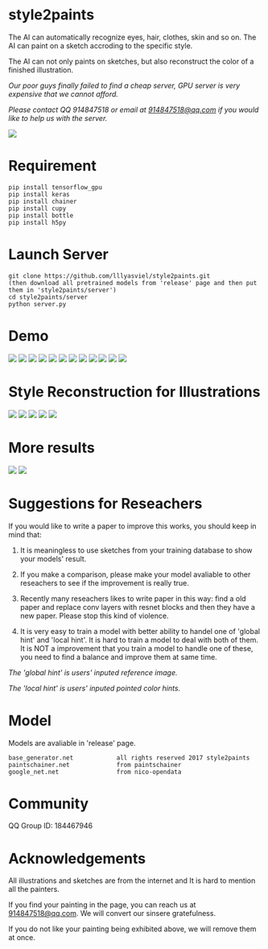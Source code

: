 # style2paints

The AI can automatically recognize eyes, hair, clothes, skin and so on. The AI can paint on a sketch accroding to the specific style.

The AI can not only paints on sketches, but also reconstruct the color of a finished illustration.

*Our poor guys finally failed to find a cheap server, GPU server is very expensive that we cannot afford.*

*Please contact QQ 914847518 or email at 914847518@qq.com if you would like to help us with the server.*

<img src="https://raw.githubusercontent.com/lllyasviel/style2paints/master/images/web.png"/>

# Requirement

    pip install tensorflow_gpu
    pip install keras
    pip install chainer
    pip install cupy
    pip install bottle
    pip install h5py

# Launch Server

    git clone https://github.com/lllyasviel/style2paints.git
    (then download all pretrained models from 'release' page and then put them in 'style2paints/server')
    cd style2paints/server
    python server.py

# Demo

<img src="https://raw.githubusercontent.com/lllyasviel/style2paints/master/images/1.jpg"/>

<img src="https://raw.githubusercontent.com/lllyasviel/style2paints/master/images/2.jpg"/>

<img src="https://raw.githubusercontent.com/lllyasviel/style2paints/master/images/3.jpg"/>

<img src="https://raw.githubusercontent.com/lllyasviel/style2paints/master/images/4.jpg"/>

<img src="https://raw.githubusercontent.com/lllyasviel/style2paints/master/images/5.jpg"/>

<img src="https://raw.githubusercontent.com/lllyasviel/style2paints/master/images/6.jpg"/>

<img src="https://raw.githubusercontent.com/lllyasviel/style2paints/master/images/7.jpg"/>

<img src="https://raw.githubusercontent.com/lllyasviel/style2paints/master/images/8.jpg"/>

<img src="https://raw.githubusercontent.com/lllyasviel/style2paints/master/images/9.jpg"/>

<img src="https://raw.githubusercontent.com/lllyasviel/style2paints/master/images/10.jpg"/>

<img src="https://raw.githubusercontent.com/lllyasviel/style2paints/master/images/11.jpg"/>

<img src="https://raw.githubusercontent.com/lllyasviel/style2paints/master/images/12.jpg"/>

# Style Reconstruction for Illustrations

<img src="https://raw.githubusercontent.com/lllyasviel/style2paints/master/images/13.jpg"/>

<img src="https://raw.githubusercontent.com/lllyasviel/style2paints/master/images/14.jpg"/>

<img src="https://raw.githubusercontent.com/lllyasviel/style2paints/master/images/15.jpg"/>

<img src="https://raw.githubusercontent.com/lllyasviel/style2paints/master/images/16.jpg"/>

<img src="https://raw.githubusercontent.com/lllyasviel/style2paints/master/images/17.jpg"/>

# More results

<img src="https://raw.githubusercontent.com/lllyasviel/style2paints/master/images/preview_1.jpg"/>

<img src="https://raw.githubusercontent.com/lllyasviel/style2paints/master/images/preview_2.jpg"/>

# Suggestions for Reseachers

If you would like to write a paper to improve this works, you should keep in mind that:

1. It is meaningless to use sketches from your training database to show your models' result.

2. If you make a comparison, please make your model avaliable to other reseachers to see if the improvement is really true.

3. Recently many reseachers likes to write paper in this way: find a old paper and replace conv layers with resnet blocks and then they have a new paper. Please stop this kind of violence.

4. It is very easy to train a model with better ability to handel one of 'global hint' and 'local hint'. It is hard to train a model to deal with both of them. It is NOT a improvement that you train a model to handle one of these, you need to find a balance and improve them at same time.

*The 'global hint' is users' inputed reference image.*

*The 'local hint' is users' inputed pointed color hints.*

# Model

Models are avaliable in 'release' page.

    base_generator.net            all rights reserved 2017 style2paints
    paintschainer.net             from paintschainer
    google_net.net                from nico-opendata

# Community

QQ Group ID: 184467946

# Acknowledgements

All illustrations and sketches are from the internet and It is hard to mention all the painters.

If you find your painting in the page, you can reach us at 914847518@qq.com. We will convert our sinsere gratefulness.

If you do not like your painting being exhibited above, we will remove them at once.

